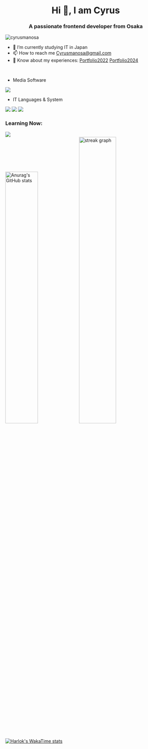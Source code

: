 <h1 align="center">Hi 👋, I am Cyrus</h1>
<h3 align="center">A passionate frontend developer from Osaka</h3>
<p align="left"><img src="https://komarev.com/ghpvc/?username=cyrusmanosa&label=Profile%20views&color=0e75b6&style=flat" alt="cyrusmanosa" /></p>

- 🌱 I’m currently studying IT in Japan
- 📫 How to reach me Cyrusmanosa@gmail.com
- 📄 Know about my experiences: 
  [Portfolio2022](https://profile-ce15f.web.app)
  [Portfolio2024](https://portfolio-2024-eight-tau.vercel.app)
  
<br>

- Media Software
<img src="https://skillicons.dev/icons?i=,ps,pr,ae,au"/>

- IT Languages & System
<img src="https://skillicons.dev/icons?i=,html,css,js,go,docker,flutter,postman,arduino,mysql,postgres,dart,react,vite,materialui"/>
<img src="https://skillicons.dev/icons?i=,ubuntu,idea,figma,androidstudio,ubuntu,apple,windows,vercel,notion,npm,yarn,vscode,java,linux"/>
<img src="https://skillicons.dev/icons?i=,github"/>

<h3 align="left">Learning Now:</h3>
<img src="https://skillicons.dev/icons?i=php,laravel,aws,firebase,py,ts,vue,anaconda,kubernetes,mongodb,redis" />

<br>

<div align="left">
  <img src="https://github-readme-stats.vercel.app/api?username=cyrusmanosa&show_icons=true&theme=tokyonight" alt="Anurag's GitHub stats" style="display: inline-block; width: 45%;" />
  <img src="https://streak-stats.demolab.com?user=cyrusmanosa&locale=en&mode=daily&theme=dark&hide_border=false&border_radius=5&order=3" alt="streak graph" style="display: inline-block; width: 48%;" />
</div>

[![Harlok's WakaTime stats](https://github-readme-stats.vercel.app/api/wakatime?username=cyrusmanosa)](https://github.com/anuraghazra/github-readme-stats)
